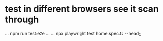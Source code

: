# test in different browsers see it scan through
...
npm run test:e2e
...
...
npx playwright test home.spec.ts --head;;
